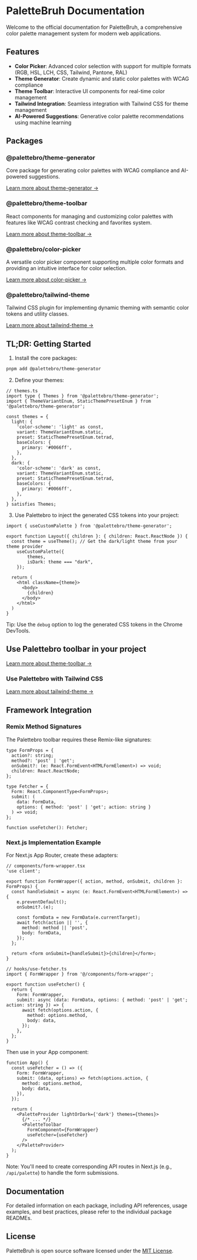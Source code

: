 # PaletteBruh Documentation

Welcome to the official documentation for PaletteBruh, a comprehensive color palette management system for modern web applications.

## Features

- **Color Picker**: Advanced color selection with support for multiple formats (RGB, HSL, LCH, CSS, Tailwind, Pantone, RAL)
- **Theme Generator**: Create dynamic and static color palettes with WCAG compliance
- **Theme Toolbar**: Interactive UI components for real-time color management
- **Tailwind Integration**: Seamless integration with Tailwind CSS for theme management
- **AI-Powered Suggestions**: Generative color palette recommendations using machine learning

## Packages

### @palettebro/theme-generator
Core package for generating color palettes with WCAG compliance and AI-powered suggestions.

[Learn more about theme-generator →](../packages/theme-generator)

### @palettebro/theme-toolbar
React components for managing and customizing color palettes with features like WCAG contrast checking and favorites system.

[Learn more about theme-toolbar →](../packages/theme-toolbar)

### @palettebro/color-picker
A versatile color picker component supporting multiple color formats and providing an intuitive interface for color selection.

[Learn more about color-picker →](../packages/color-picker)

### @palettebro/tailwind-theme
Tailwind CSS plugin for implementing dynamic theming with semantic color tokens and utility classes.

[Learn more about tailwind-theme →](../packages/tailwind-theme)

## TL;DR: Getting Started

1. Install the core packages:

```bash
pnpm add @palettebro/theme-generator
```

2. Define your themes:

```tsx
// themes.ts
import type { Themes } from '@palettebro/theme-generator';
import { ThemeVariantEnum, StaticThemePresetEnum } from '@palettebro/theme-generator';

const themes = {
  light: {
    'color-scheme': 'light' as const,
    variant: ThemeVariantEnum.static,
    preset: StaticThemePresetEnum.tetrad,
    baseColors: {
      primary: '#0066ff',
    },
  },
  dark: {
    'color-scheme': 'dark' as const,
    variant: ThemeVariantEnum.static,
    preset: StaticThemePresetEnum.tetrad,
    baseColors: {
      primary: '#0066ff',
    },
  },
} satisfies Themes;
```

3. Use Palettebro to inject the generated CSS tokens into your project:

```tsx
import { useCustomPalette } from '@palettebro/theme-generator';

export function Layout({ children }: { children: React.ReactNode }) {
  const theme = useTheme(); // Get the dark/light theme from your theme provider
	useCustomPalette({
		themes,
		isDark: theme === "dark",
	});
  
  return (
    <html className={theme}>
      <body>
        {children}
      </body>
    </html>
  )
}
```

Tip: Use the `debug` option to log the generated CSS tokens in the Chrome DevTools.

## Use Palettebro toolbar in your project

[Learn more about theme-toolbar →](../packages/theme-toolbar)

### Use Palettebro with Tailwind CSS

[Learn more about tailwind-theme →](../packages/tailwind-theme)

## Framework Integration

### Remix Method Signatures

The Palettebro toolbar requires these Remix-like signatures:

```tsx
type FormProps = {
  action?: string;
  method?: 'post' | 'get';
  onSubmit?: (e: React.FormEvent<HTMLFormElement>) => void;
  children: React.ReactNode;
};

type Fetcher = {
  Form: React.ComponentType<FormProps>;
  submit: (
    data: FormData,
    options: { method: 'post' | 'get'; action: string }
  ) => void;
};

function useFetcher(): Fetcher;
```

### Next.js Implementation Example

For Next.js App Router, create these adapters:

```tsx
// components/form-wrapper.tsx
'use client';

export function FormWrapper({ action, method, onSubmit, children }: FormProps) {
  const handleSubmit = async (e: React.FormEvent<HTMLFormElement>) => {
    e.preventDefault();
    onSubmit?.(e);
    
    const formData = new FormData(e.currentTarget);
    await fetch(action || '', {
      method: method || 'post',
      body: formData,
    });
  };

  return <form onSubmit={handleSubmit}>{children}</form>;
}

// hooks/use-fetcher.ts
import { FormWrapper } from '@/components/form-wrapper';

export function useFetcher() {
  return {
    Form: FormWrapper,
    submit: async (data: FormData, options: { method: 'post' | 'get'; action: string }) => {
      await fetch(options.action, {
        method: options.method,
        body: data,
      });
    },
  };
}
```

Then use in your App component:
```tsx
function App() {
  const useFetcher = () => ({
    Form: FormWrapper,
    submit: (data, options) => fetch(options.action, {
      method: options.method,
      body: data,
    }),
  });

  return (
    <PaletteProvider lightOrDark={'dark'} themes={themes}>
      {/* ... */}
      <PaletteToolbar
        FormComponent={FormWrapper}
        useFetcher={useFetcher}
      />
    </PaletteProvider>
  );
}
```

Note: You'll need to create corresponding API routes in Next.js (e.g., `/api/palette`) to handle the form submissions.

## Documentation

For detailed information on each package, including API references, usage examples, and best practices, please refer to the individual package READMEs.

## License

PaletteBruh is open source software licensed under the [MIT License](https://opensource.org/licenses/MIT).
